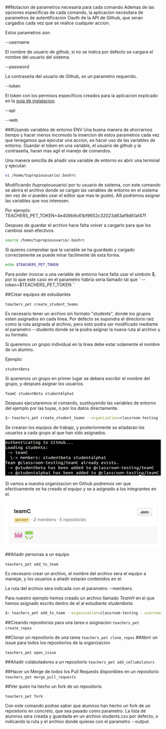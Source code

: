 ##Notacion de parametros necesaria para cada comando
Ademas de las opciones especificas de cada comando, la aplicacion necesitara de parametros de autentificacion Oauth de la API de Github, que seran cargados cada vez que se realice cualquier accion.

Estos parametros son:

--username

El nombre de usuario de github, si no se indica por defecto se cargara el nombre del usuario del sistema.

--password

La contraseña del usuario de Github, es un parametro requerido.

--token

El token con los permisos especificos creados para la aplicacion explicado en la [guia de instalacion](/instalacion.md).

--api

--web

###Usando variables de entorno ENV
Una buena manera de ahorrarnos tiempo y hacer menos incomodo la insercion de estos parametros cada vez que tenegamos que ejecutar una accion, es hacer uso de las variables de entorno. Guardar el token en una variable, el usuario de github y la contraseña, haran mas agil el manejo de comandos.

Una manera sencilla de añadir una variable de entorno es abrir una terminal y ejecutar:
```bash
vi /home/tupropiousuario/.bashrc
```
Modificando /tupropiousuario/ por tu usuario de sistema, con este comando se abrira el archivo donde se cargan las variables de entorno en el sistema (en vez de vi puedes usar el editor que mas te guste). Alli podremos asignar las variables que nos interesen.

Por ejemplo:
TEACHERS_PET_TOKEN=4e409b9c61bf9652c32023d83af9d61af47f

Despues de guardar el archivo hace falta volver a cargarlo para que los cambios sean efectivos.

```bash
source /home/tupropiousuario/.bashrc
```
Si quieres comprobar que la variable se ha guardado y cargado correctamente se puede mirar facilmente de esta forma.

```bash
echo $TEACHERS_PET_TOKEN
```

Para poder invocar a una variable de entorno hace falta usar el simbolo $, por lo que este caso en el parametro habria seria llamado tal que ``--token=$TEACHERS_PET_TOKEN ``


##Crear equipos de estudiantes

`teachers_pet create_student_teams`

Es necesario tener un archivo sin formato "students", donde los grupos esten asignados en cada linea. Por defecto se supondra el directorio raiz como la ruta asignada al archivo, pero esto podra ser modificado mediante el parametro --students donde se la podra asignar la nueva ruta al archivo y su formato. 

Si queremos un grupo individual en la linea debe estar solamente el nombre de un alumno.

Ejemplo:

`studentBeta`

Si queremos un grupo en primer lugar se debera escribir el nombre del grupo, y despues asignar los usuarios.

`TeamC studentBeta studentAlpha1`

Despues ejecutaremos el comando, sustituyendo las variables de entorno del ejemplo por las tuyas, o por los datos directamente.

```bash 
$> teachers_pet create_student_teams --organization=classroom-testing --username=$GITHUB_USER --password=$GITHUB_PASS --token=$TEACHERS_PET_TOKEN
```

Se crearan los equipos de trabajo, y posteriormente se añadaran los usuarios a cada grupo al que han sido asignados.

![](../pics/teamc.png)

Si vamos a nuestra organizacion en Github podremos ver que efectivamente se ha creado el equipo y se a asignado a los integrantes en el.

![](../pics/teamCyes.png)

##Añadir personas a un equipo

`teachers_pet add_to_team`

Es necesario crear un archivo, el nombre del archivo sera el equipo a manejar, y los usuarios a añadir estaran contenidos en el.

La ruta del archivo sera indicada con el parametro --members.

Para nuestro ejemplo hemos creado un archivo llamado *TeamH* en el que hemos asignado escrito dentro de el al estudiante *studentbeta* 
```bash 
$> teachers_pet add_to_team --organization=classroom-testing --username=$GITHUB_USER --password=$GITHUB_PASS --token=$TEACHERS_PET_GITHUB_TOKEN --members=./TeamH
```




##Creando repositorios para una tarea o asignacion
`teachers_pet create_repos`

##Clonar un repositorio de una tarea
`teachers_pet clone_repos`
##Abrir un issue para todos los repositorios de la organizacion

`teachers_pet open_issue`

##Añadir colaboladores a un repositorio
`teachers_pet add_collabolators`

##Hacer un Merge de todos los Pull Requests disponibles en un repositorio
`teachers_pet merge_pull_requests`

##Ver quien ha hecho un fork de un repositorio

`teachers_pet fork`

Con este comando podras saber que alumnos han hecho un fork de un repositorio en concreto, que sea pasado como parametro. La lista de alumnos sera creada y guardada en un archivo students.csv por defecto, o indicando la ruta y el archivo donde quieras con el parametro --output.

